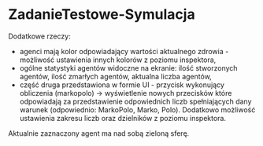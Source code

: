 # ZadanieTestowe-Symulacja

Dodatkowe rzeczy:

- agenci mają kolor odpowiadający wartości aktualnego zdrowia - możliwość ustawienia innych kolorów z poziomu inspektora,
- ogólne statystyki agentów widoczne na ekranie: ilość stworzonych agentów, ilość zmarłych agentów, aktualna liczba agentów,
- część druga przedstawiona w formie UI - przycisk wykonujący obliczenia (markopolo) -> wyświetlenie nowych przecisków które odpowiadają za przedstawienie odpowiednich
liczb spełniających dany warunek (odpowiednio: MarkoPolo, Marko, Polo). Dodatkowo możliwość ustawienia zakresu liczb oraz dzielników z poziomu inspektora.


Aktualnie zaznaczony agent ma nad sobą zieloną sferę.
